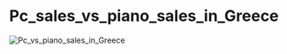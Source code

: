 # Pc_sales_vs_piano_sales_in_Greece
![Pc_vs_piano_sales_in_Greece](https://github.com/user-attachments/assets/28c85471-1801-45f7-bdcd-268b754966ad)
